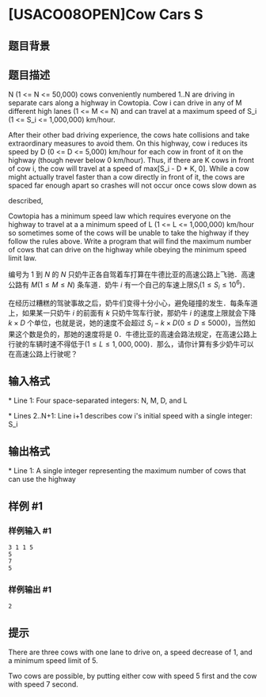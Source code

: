 # [USACO08OPEN]Cow Cars S

## 题目背景



## 题目描述

N (1 <= N <= 50,000) cows conveniently numbered 1..N are driving in separate cars along a highway in Cowtopia. Cow i can drive in any of M different high lanes (1 <= M <= N) and can travel at a maximum speed of S\_i (1 <= S\_i <= 1,000,000) km/hour.

After their other bad driving experience, the cows hate collisions and take extraordinary measures to avoid them. On this highway, cow i reduces its speed by D (0 <= D <= 5,000) km/hour for each cow in front of it on the highway (though never below 0 km/hour). Thus, if there are K cows in front of cow i, the cow will travel at a speed of max[S\_i - D \* K, 0]. While a cow might actually travel faster than a cow directly in front of it, the cows are spaced far enough apart so crashes will not occur once cows slow down as

described,

Cowtopia has a minimum speed law which requires everyone on the highway to travel at a a minimum speed of L (1 <= L <= 1,000,000) km/hour so sometimes some of the cows will be unable to take the highway if they follow the rules above. Write a program that will find the maximum number of cows that can drive on the highway while obeying the minimum speed limit law.

编号为 $1$ 到 $N$ 的 $N$ 只奶牛正各自驾着车打算在牛德比亚的高速公路上飞驰．高速公路有 $M(1\leq M\leq N)$ 条车道．奶牛 $i$ 有一个自己的车速上限$S_i(1\leq S_i\leq 10^6)$．

在经历过糟糕的驾驶事故之后，奶牛们变得十分小心，避免碰撞的发生．每条车道上，如果某一只奶牛 $i$ 的前面有 $k$ 只奶牛驾车行驶，那奶牛 $i$ 的速度上限就会下降 $k\times D$ 个单位，也就是说，她的速度不会超过 $S_i - k \times D(0\leq D\leq 5000)$，当然如果这个数是负的，那她的速度将是 $0$．牛德比亚的高速会路法规定，在高速公路上行驶的车辆时速不得低于$(1\leq L\leq 1,000,000)$．那么，请你计算有多少奶牛可以在高速公路上行驶呢？


## 输入格式

\* Line 1: Four space-separated integers: N, M, D, and L

\* Lines 2..N+1: Line i+1 describes cow i's initial speed with a single integer: S\_i


## 输出格式

\* Line 1: A single integer representing the maximum number of cows that can use the highway


## 样例 #1

### 样例输入 #1
```
3 1 1 5 
5 
7 
5 
```

### 样例输出 #1

```
2 
```

## 提示

There are three cows with one lane to drive on, a speed decrease of 1, and a minimum speed limit of 5.


Two cows are possible, by putting either cow with speed 5 first and the cow with speed 7 second.

